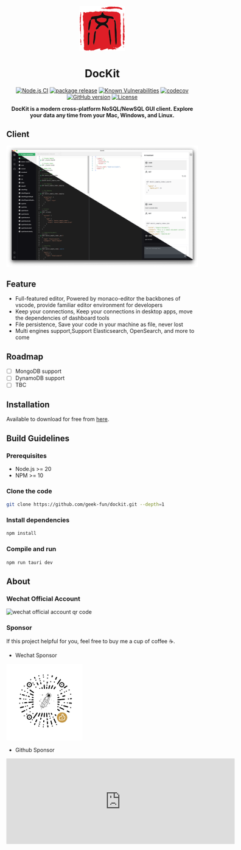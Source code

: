 <div align="center">
<a href="https://github.com/geek-fun/dockit"><img src="public/dockit.png" width="120"/></a>
</div>
<h1 align="center">DocKit</h1>
<div align="center">


[![Node.js CI](https://github.com/geek-fun/dockit/actions/workflows/node.yml/badge.svg)](https://github.com/geek-fun/dockit/actions/workflows/node.yml)
[![package release](https://github.com/geek-fun/dockit/actions/workflows/release.yml/badge.svg)](https://github.com/geek-fun/dockit/actions/workflows/release.yml)
[![Known Vulnerabilities](https://snyk.io/test/github/geek-fun/dockit/badge.svg)](https://snyk.io/test/github/geek-fun/dockit)
[![codecov](https://codecov.io/gh/geek-fun/dockit/branch/master/graph/badge.svg?token=GqlkEVgMvR)](https://codecov.io/gh/geek-fun/dockit)
[![GitHub version](https://badge.fury.io/gh/geek-fun%2Fdockit.svg)](https://badge.fury.io/gh/geek-fun%2Fdockit)
[![License](https://img.shields.io/badge/License-Apache_2.0-blue.svg)](https://opensource.org/licenses/Apache-2.0)


<strong>DocKit is a modern cross-platform NoSQL/NewSQL GUI client. Explore your data any time from your Mac, Windows, and
Linux.</strong>
</div>

## Client
![client UI](public/client-ui.png)

## Feature

* Full-featured editor, Powered by monaco-editor the backbones of vscode, provide familiar editor environment for developers
* Keep your connections, Keep your connections in desktop apps, move the dependencies of dashboard tools
* File persistence, Save your code in your machine as file, never lost
* Multi engines support,Support Elasticsearch, OpenSearch, and more to come
## Roadmap

- [ ] MongoDB support
- [ ] DynamoDB support
- [ ] TBC

## Installation

Available to download for free from [here](https://github.com/geek-fun/dockit/releases).

## Build Guidelines

### Prerequisites

* Node.js >= 20
* NPM >= 10

### Clone the code

```bash
git clone https://github.com/geek-fun/dockit.git --depth=1
```

### Install dependencies

```bash
npm install
```

### Compile and run

```bash
npm run tauri dev
```
## About
### Wechat Official Account
<img src="docs/images/wechat_official.png" alt="wechat official account qr code" width="360" />

### Sponsor
If this project helpful for you, feel free to buy me a cup of coffee ☕️.

* Wechat Sponsor

<img src="docs/images/wechat_ponsor.jpg" alt="wechat sponsor qr code" width="200" />


* Github Sponsor

<iframe src="https://github.com/sponsors/geek-fun/card" title="Sponsor geek-fun" height="225" width="600" style="border: 0;"></iframe>
